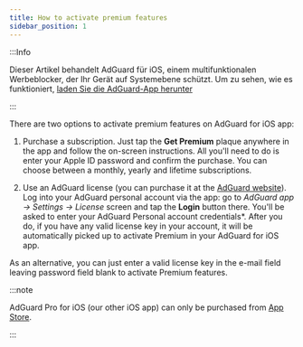 ```yaml
---
title: How to activate premium features
sidebar_position: 1
---
```


:::Info

Dieser Artikel behandelt AdGuard für iOS, einem multifunktionalen Werbeblocker, der Ihr Gerät auf Systemebene schützt. Um zu sehen, wie es funktioniert, [laden Sie die AdGuard-App herunter](https://adguard.com/download.html?auto=true)

:::

There are two options to activate premium features on AdGuard for iOS app:

1. Purchase a subscription. Just tap the **Get Premium** plaque anywhere in the app and follow the on-screen instructions. All you'll need to do is enter your Apple ID password and confirm the purchase. You can choose between a monthly, yearly and lifetime subscriptions.

2. Use an AdGuard license (you can purchase it at the [AdGuard website](https://adguard.com/license.html)). Log into your AdGuard personal account via the app: go to *AdGuard app → Settings → License* screen and tap the **Login** button there. You'll be asked to enter your AdGuard Personal account credentials*. After you do, if you have any valid license key in your account, it will be automatically picked up to activate Premium in your AdGuard for iOS app.

As an alternative, you can just enter a valid license key in the e-mail field leaving password field blank to activate Premium features.

:::note

AdGuard Pro for iOS (our other iOS app) can only be purchased from [App Store](https://apps.apple.com/app/adguard-pro-adblock-privacy/id1126386264).

:::
